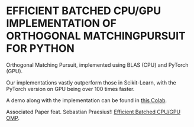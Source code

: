 # EFFICIENT BATCHED CPU/GPU IMPLEMENTATION OF ORTHOGONAL MATCHINGPURSUIT FOR PYTHON
Orthogonal Matching Pursuit, implemented using BLAS (CPU) and PyTorch (GPU).

Our implementations vastly outperform those in Scikit-Learn, with the PyTorch version on GPU being over 100 times faster.

A demo along with the implementation can be found in [this Colab](https://colab.research.google.com/drive/1BwqjGQC5XfaRiTUxit-afW0vg6ezjsh5?usp=sharing).

Associated Paper feat. Sebastian Praesius!: [Efficient Batched CPU/GPU OMP](https://github.com/Ariel5/omp-parallel-gpu-python/blob/main/results/Compressed_Sensing_Report.pdf).
